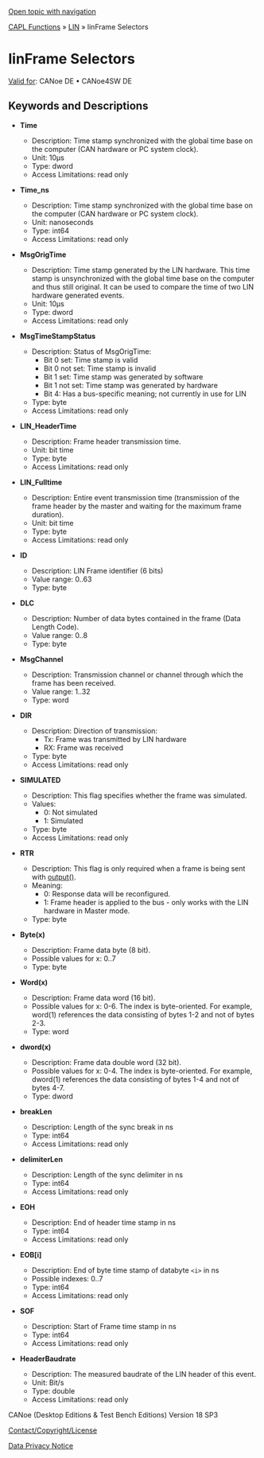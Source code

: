[Open topic with navigation](../../../../../CANoeDEFamily.htm#Topics/CAPLFunctions/LIN/Selectors/CAPLfunctionLINMessage.md)

[CAPL Functions](../../CAPLfunctions.md) » [LIN](../CAPLfunctionsLINOverview.md) » linFrame Selectors

# linFrame Selectors

[Valid for](../../../Shared/FeatureAvailability.md):  CANoe DE • CANoe4SW DE

## Keywords and Descriptions

- **Time**
  - Description: Time stamp synchronized with the global time base on the computer (CAN hardware or PC system clock).
  - Unit: 10µs
  - Type: dword
  - Access Limitations: read only

- **Time_ns**
  - Description: Time stamp synchronized with the global time base on the computer (CAN hardware or PC system clock).
  - Unit: nanoseconds
  - Type: int64
  - Access Limitations: read only

- **MsgOrigTime**
  - Description: Time stamp generated by the LIN hardware. This time stamp is unsynchronized with the global time base on the computer and thus still original. It can be used to compare the time of two LIN hardware generated events.
  - Unit: 10µs
  - Type: dword
  - Access Limitations: read only

- **MsgTimeStampStatus**
  - Description: Status of MsgOrigTime:
    - Bit 0 set: Time stamp is valid
    - Bit 0 not set: Time stamp is invalid
    - Bit 1 set: Time stamp was generated by software
    - Bit 1 not set: Time stamp was generated by hardware
    - Bit 4: Has a bus-specific meaning; not currently in use for LIN
  - Type: byte
  - Access Limitations: read only

- **LIN_HeaderTime**
  - Description: Frame header transmission time.
  - Unit: bit time
  - Type: byte
  - Access Limitations: read only

- **LIN_Fulltime**
  - Description: Entire event transmission time (transmission of the frame header by the master and waiting for the maximum frame duration).
  - Unit: bit time
  - Type: byte
  - Access Limitations: read only

- **ID**
  - Description: LIN Frame identifier (6 bits)
  - Value range: 0..63
  - Type: byte

- **DLC**
  - Description: Number of data bytes contained in the frame (Data Length Code).
  - Value range: 0..8
  - Type: byte

- **MsgChannel**
  - Description: Transmission channel or channel through which the frame has been received.
  - Value range: 1..32
  - Type: word

- **DIR**
  - Description: Direction of transmission:
    - Tx: Frame was transmitted by LIN hardware
    - RX: Frame was received
  - Type: byte
  - Access Limitations: read only

- **SIMULATED**
  - Description: This flag specifies whether the frame was simulated.
  - Values:
    - 0: Not simulated
    - 1: Simulated
  - Type: byte
  - Access Limitations: read only

- **RTR**
  - Description: This flag is only required when a frame is being sent with [output()](../Functions/CAPLfunctionLINOutput.md).
  - Meaning:
    - 0: Response data will be reconfigured.
    - 1: Frame header is applied to the bus - only works with the LIN hardware in Master mode.
  - Type: byte

- **Byte(x)**
  - Description: Frame data byte (8 bit).
  - Possible values for x: 0..7
  - Type: byte

- **Word(x)**
  - Description: Frame data word (16 bit).
  - Possible values for x: 0-6. The index is byte-oriented. For example, word(1) references the data consisting of bytes 1-2 and not of bytes 2-3.
  - Type: word

- **dword(x)**
  - Description: Frame data double word (32 bit).
  - Possible values for x: 0-4. The index is byte-oriented. For example, dword(1) references the data consisting of bytes 1-4 and not of bytes 4-7.
  - Type: dword

- **breakLen**
  - Description: Length of the sync break in ns
  - Type: int64
  - Access Limitations: read only

- **delimiterLen**
  - Description: Length of the sync delimiter in ns
  - Type: int64
  - Access Limitations: read only

- **EOH**
  - Description: End of header time stamp in ns
  - Type: int64
  - Access Limitations: read only

- **EOB[i]**
  - Description: End of byte time stamp of databyte `<i>` in ns
  - Possible indexes: 0..7
  - Type: int64
  - Access Limitations: read only

- **SOF**
  - Description: Start of Frame time stamp in ns
  - Type: int64
  - Access Limitations: read only

- **HeaderBaudrate**
  - Description: The measured baudrate of the LIN header of this event.
  - Unit: Bit/s
  - Type: double
  - Access Limitations: read only

CANoe (Desktop Editions & Test Bench Editions) Version 18 SP3

[Contact/Copyright/License](../../../Shared/ContactCopyrightLicense.md)

[Data Privacy Notice](https://www.vector.com/int/en/company/get-info/privacy-policy/)

